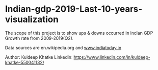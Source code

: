 # Indian-gdp-2019-Last-10-years-visualization
The scope of this project is to show ups &amp; downs occurred in Indian GDP Growth rate from 2009-2019(Q2). 

Data sources are en.wikipedia.org and www.indiatoday.in

Author: Kuldeep Khatke
Linkedin: https://www.linkedin.com/in/kuldeep-khatke-550041132/